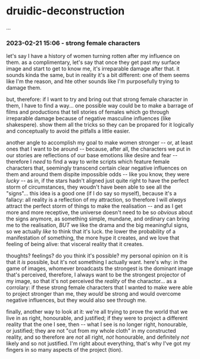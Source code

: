 # druidic-deconstruction

...

### 2023-02-21 15:06 - strong female characters

let's say I have a history of women turning rotten after my influence on them. as a complimentary, let's say that once they get past my surface image and start to get to know me, it's irreparable damage after that. it sounds kinda the same, but in reality it's a bit different: one of them seems like I'm the reason, and hte other sounds like I'm purposefully trying to damage them.

but, therefore: if I want to try and bring out that strong female character in them, I have to find a way... one possible way could be to make a barrage of films and productions that tell stories of females which go through irreparable damage because of negative masculine influences (like shakespere). show them all the tricks so they can be propared for it logically and conceptually to avoid the pitfalls a little easier.

another angle to accomplish my goal to make women stronger -- or, at least ones that I want to be around -- because, after all, the characters we put in our stories are reflections of our base emotions like desire and fear -- therefore I *need* to find a way to write scripts which feature female characters that, seemingly transcend certain clear negative influences on them and around them dispite impossible odds -- like you know, they were *lucky* -- as in, if the stars hadn't aligned just quite right to have the perfect storm of circumstances, they woudn't have been able to see all the "signs"... this idea is a good one (if I do say so myself), because it's a fallacy: all reality is a reflection of my attraction, so therefore I will *always* attract the perfect storm of things to make the realisation -- and as I get more and more receptive, the universe doesn't need to be so *obvious* about the signs anymore, as something simple, mundane, and ordinary can bring me to the realisation, *BUT* we like the drama and the big meaningful signs, so we actually *like* to think that it's luck. the lower the probability of a manifestation of something, the more hype it creates, and we love that feeling of being alive: that visceral reality that it creates.

thoughts? feelings? do you think it's possible? my personal opinion on it is that it *is* possible, but it's not something I actually want. here's why: in the game of images, whomever broadcasts the strongest is the dominant image that's perceived, therefore, I always want to be the strongest projector of my image, so that it's not perceived the *reality* of the charactor... as a corrolary: if these strong female characters that I wanted to make were able to project stronger than me, they *would* be strong and would overcome negative influences, but they would also see through me.

finally, another way to look at it: we're all trying to prove the world that we live in as right, honourable, and justified; if they were to project a different reality that the one I see, then -- what I see is no longer right, honourable, or justified; they are not "cut from my whole cloth" in my constructed reality, and so therefore are *not* all right, *not* honourable, and definitely *not* likely and so not justified. I'm right about everything, that's why I've got my fingers in so many aspects of the project (tion).
